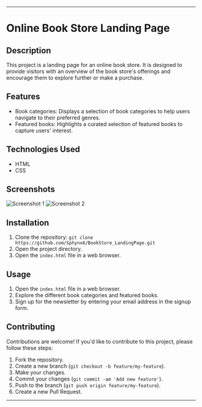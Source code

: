 
---

# Online Book Store Landing Page


## Description
This project is a landing page for an online book store. It is designed to provide visitors with an overview of the book store's offerings and encourage them to explore further or make a purchase.

## Features
- Book categories: Displays a selection of book categories to help users navigate to their preferred genres.
- Featured books: Highlights a curated selection of featured books to capture users' interest.

## Technologies Used
- HTML
- CSS

## Screenshots
![Screenshot 1](https://github.com/Sphynx6/BookStore_LandingPage/blob/main/Book_Store/screenshot1.png)
![Screenshot 2](https://github.com/Sphynx6/BookStore_LandingPage/blob/main/Book_Store/screenshot2.png)

## Installation
1. Clone the repository: `git clone https://github.com/Sphynx6/BookStore_LandingPage.git`
2. Open the project directory.
3. Open the `index.html` file in a web browser.

## Usage
1. Open the `index.html` file in a web browser.
2. Explore the different book categories and featured books.
3. Sign up for the newsletter by entering your email address in the signup form.

## Contributing
Contributions are welcome! If you'd like to contribute to this project, please follow these steps:
1. Fork the repository.
2. Create a new branch (`git checkout -b feature/my-feature`).
3. Make your changes.
4. Commit your changes (`git commit -am 'Add new feature'`).
5. Push to the branch (`git push origin feature/my-feature`).
6. Create a new Pull Request.

---
